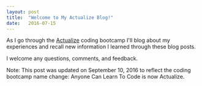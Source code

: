 ```yaml
---
layout: post
title:  "Welcome to My Actualize Blog!"
date:   2016-07-15
---
```

As I go through the [Actualize](http://actualize.co) coding bootcamp I'll blog about my experiences and recall new information I learned through these blog posts.

I welcome any questions, comments, and feedback.

Note: This post was updated on September 10, 2016 to reflect the coding bootcamp name change: Anyone Can Learn To Code is now Actualize.
